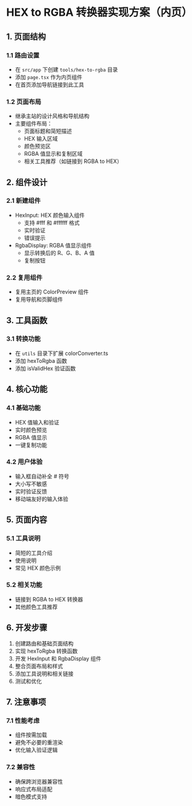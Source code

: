 # HEX to RGBA 转换器实现方案（内页）

## 1. 页面结构

### 1.1 路由设置
- 在 `src/app` 下创建 `tools/hex-to-rgba` 目录
- 添加 `page.tsx` 作为内页组件
- 在首页添加导航链接到此工具

### 1.2 页面布局
- 继承主站的设计风格和导航结构
- 主要组件布局：
  - 页面标题和简短描述
  - HEX 输入区域
  - 颜色预览区
  - RGBA 值显示和复制区域
  - 相关工具推荐（如链接到 RGBA to HEX）

## 2. 组件设计

### 2.1 新建组件
- HexInput: HEX 颜色输入组件
  - 支持 #fff 和 #ffffff 格式
  - 实时验证
  - 错误提示
- RgbaDisplay: RGBA 值显示组件
  - 显示转换后的 R、G、B、A 值
  - 复制按钮

### 2.2 复用组件
- 复用主页的 ColorPreview 组件
- 复用导航和页脚组件

## 3. 工具函数

### 3.1 转换功能
- 在 `utils` 目录下扩展 colorConverter.ts
- 添加 hexToRgba 函数
- 添加 isValidHex 验证函数

## 4. 核心功能

### 4.1 基础功能
- HEX 值输入和验证
- 实时颜色预览
- RGBA 值显示
- 一键复制功能

### 4.2 用户体验
- 输入框自动补全 # 符号
- 大小写不敏感
- 实时验证反馈
- 移动端友好的输入体验

## 5. 页面内容

### 5.1 工具说明
- 简短的工具介绍
- 使用说明
- 常见 HEX 颜色示例

### 5.2 相关功能
- 链接到 RGBA to HEX 转换器
- 其他颜色工具推荐

## 6. 开发步骤

1. 创建路由和基础页面结构
2. 实现 hexToRgba 转换函数
3. 开发 HexInput 和 RgbaDisplay 组件
4. 整合页面布局和样式
5. 添加工具说明和相关链接
6. 测试和优化

## 7. 注意事项

### 7.1 性能考虑
- 组件按需加载
- 避免不必要的重渲染
- 优化输入验证逻辑

### 7.2 兼容性
- 确保跨浏览器兼容性
- 响应式布局适配
- 暗色模式支持 